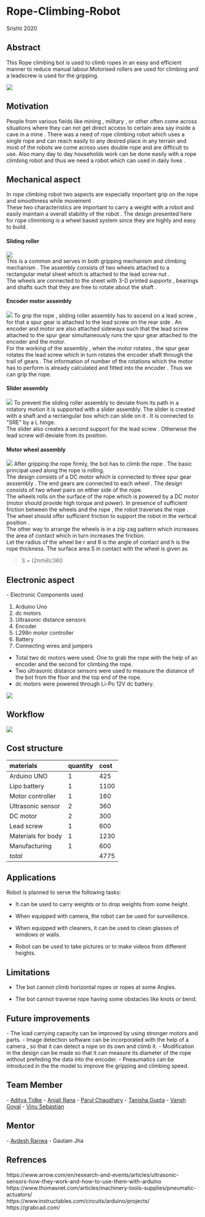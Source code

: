  <p align="justify">
 <h1>Rope-Climbing-Robot</h1>
Srishti 2020
</p>


<p align="justify">
<h2>Abstract</h2>
This Rope climbing bot is used to climb ropes in an easy and efficient manner to reduce manual labour.Motorised rollers are used for climbing and a leadscrew is used for the gripping.
</p>
<p align="centre">
<img src="https://github.com/adityatidke/Rope-Climbing-Robot/blob/master/Images%20and%20Videos/Images/prototype1.jpg">
<!-- abstract-->
</p>
  <p align="justify">
<h2>Motivation</h2>
People from various fields like mining , military , or other often come across situations where they can not get direct access to certain area say inside a cave in a mine .
There was a need of rope climbing robot which uses a single rope and can reach easily to any desired place in any terrain and most of the robots we come across uses double rope and are difficult to use. Also many day to day households work can be done easily with a rope climbing robot and thus we need a robot which can used in daily lives .     
</p>
<!-- motivation-->
<p align="justify">
<h2>Mechanical aspect</h2>
In rope climbing robot two aspects are especially important grip on the rope and smoothness while movement . <br>
These two characteristics are important to carry a weight with a robot and easily maintain a overall stability of the robot . The design presented here for rope climmbing is a wheel based system since they are highly and easy to build.
</p>
<p align="justify">
<h4>Sliding roller</h4>
<img src="https://github.com/adityatidke/Rope-Climbing-Robot/blob/master/Mechanical%20Design/assembly%20images/SLIDING%20ROLLER%20ASSEMBLY.JPG"><br>
This is a common and serves in both gripping mechanism and climbing mechanism . The assembly consists of two wheels attached to a rectangular metal sheet which is attached to the lead screw nut .<br>
The wheels are connected to the sheet with 3-D printed supports , bearings and shafts such that they are free to rotate about the shaft .
</p>
<p align="justify">
<h4>Encoder motor assembly</h4>
<img src="https://github.com/adityatidke/Rope-Climbing-Robot/blob/master/Mechanical%20Design/assembly%20images/Motor%20Encoder%20Assembly.JPG">
To grip the rope , sliding roller assembly has  to ascend on a lead screw , for that a spur gear is attached to the lead screw on the rear side . An encoder and motor are also attached sideways such that the lead screw attached to the spur gear simultaneously runs the spur gear attached to the encoder and the motor. <br>
For the working of the assembly , when the motor rotates , the spur gear rotates the lead screw which in turn rotates the encoder shaft through the trail of gears . The information of number of the rotations which the motor has to perform is already calculated and fitted into the encoder . Thus we can grip the rope.
<h4>Slider assembly</h4>
<img src="https://github.com/adityatidke/Rope-Climbing-Robot/blob/master/Mechanical%20Design/assembly%20images/Slider%20Assembly.JPG">
To prevent the sliding roller assembly to deviate from its path in a rotatory motion it is supported with a slider assembly. The slider is created with a shaft and a rectangular box which can slide on it . It is connected to "SRE" by a L hinge. <br>
The slider also creates a second support for the lead screw . Otherwise the lead screw will deviate from its position.

<h4>Motor wheel assembly</h4>
<img src="https://github.com/adityatidke/Rope-Climbing-Robot/blob/master/Mechanical%20Design/assembly%20images/Motor%20Gear%20Assembly.JPG">
After gripping the rope firmly, the bot has to climb the rope . The basic principal used along the rope is rolling. <br>
The design consists of a DC motor which is connected to three spur gear asssembly . The end gears are connected to each wheel . The design consists of two wheel pairs on either side of the rope. <br>
The wheels rolls on the surface of the rope which is powered by a DC motor (motor should provide high torque and power). In presence of sufficient friction between the wheels and the rope , the robot traverses the rope . The wheel should offer sufficient friction to support the robot in the vertical position . <br>
The other way to arrange the wheels is in a zig-zag pattern which increases the area of contact which in turn increases the friction.<br>
Let the radius of the wheel be r and θ is the angle of contact and h is the rope thickness. The surface area S in contact with the wheel is given as <br>
 <blockquote>S = (2πrhθ)/360</blockquote>


<h2>Electronic aspect</h2>
 </p>
- Electronic Components used
  
 1. Arduino Uno
 2. dc motors
 3. Ultrasonic distance sensors
 4. Encoder
 5. L298n motor controller
 6. Battery
 7. Connecting wires and jumpers
 
- Total two dc motors were used. One to grab the rope with the help of an encoder and the second for climbing the rope.</li>
- Two ultrasonic distance sensors were used to measure the distance of the bot from the floor and the top end of the rope.</li>
- dc motors were powered through Li-Po 12V dc battery.</li>

<img src="https://github.com/adityatidke/Rope-Climbing-Robot/blob/master/Images%20and%20Videos/Images/Circuit.png">
<p align="justify">
<h2>Workflow</h2>
</p>

<img src="https://github.com/adityatidke/Rope-Climbing-Robot/blob/master/Images%20and%20Videos/Images/flowchart.jpg">
<p align="justify">
<h2>Cost structure</h2>
</p>
<!-- cost structure-->

| materials|quantity|cost|
|:-----|:-----|:-----|
|Arduino UNO|1|425|
|Lipo battery|1|1100|
|Motor controller|1|160|
|Ultrasonic sensor|2|360|
|DC motor|2|300|
|Lead screw|1|600|
|Materials for body|1|1230|
|Manufacturing|1|600|
|*total*||4775|

<p align="justify">
<h2>Applications</h2>

Robot is planned to serve the following tasks:
</p>

- It can be used to carry weights or to drop weights from some height.

- When equipped with camera, the robot can be used for surveillence.

- When equipped with cleaners, it can be used to clean glasses of windows or walls.

- Robot can be used to take pictures or to make videos from different heights.

<!-- apllications-->
<h2>Limitations</h2>

- The bot cannot climb horizontal ropes or ropes at some Angles.


- The bot cannot traverse rope having some obstacles like knots or bend.
<p align="justify">
<h2>Future improvements</h2>
</P>
- The load carrying capacity can be improved by using stronger motors and parts.
- Image detection software can be incorporated with the help of a camera , so that it can detect a rope on its own and climb it.
- Modification in the design can be made so that it can measure its diameter of the rope without prefeding the data into the encoder.
- Pneaumatics can be introduced in the the model to improve the gripping and climbing speed.
<p align="justify">
<h2>Team Member</h2>
</P>
- <a href="https://github.com/adityatidke">Aditya Tidke</a>
- <a href="https://github.com/anu-cn">Anjali Rana</a>
- <a href="https://github.com/parul253">Parul Chaudhary</a>
- <a href="https://github.com/guddu-gupta">Tanisha Gupta</a>
- <a href="https://github.com/vanshgoyal">Vansh Goyal</a>
- <a href="https://github.com/vinusebastian265">Vinu Sebastian</a>
<p align="justify">
<h2>Mentor</h2>
</P>
- <a href="https://github.com/avdeshranwa">Avdesh Ranwa</a>
- Gautam Jha
<p align="justify">
<h2>Refrences</h2>
</P>
https://www.arrow.com/en/research-and-events/articles/ultrasonic-sensors-how-they-work-and-how-to-use-them-with-arduino <br>
https://www.thomasnet.com/articles/machinery-tools-supplies/pneumatic-actuators/<br>
https://www.instructables.com/circuits/arduino/projects/<br>
https://grabcad.com/

